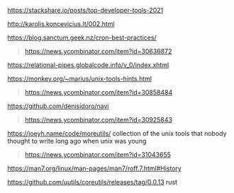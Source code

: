 https://stackshare.io/posts/top-developer-tools-2021

http://karolis.koncevicius.lt/002.html

https://blog.sanctum.geek.nz/cron-best-practices/
> https://news.ycombinator.com/item?id=30636872

https://relational-pipes.globalcode.info/v_0/index.xhtml

https://monkey.org/~marius/unix-tools-hints.html
> https://news.ycombinator.com/item?id=30858484

https://github.com/denisidoro/navi
> https://news.ycombinator.com/item?id=30925843

https://joeyh.name/code/moreutils/ collection of the unix tools that nobody thought to write long ago when unix was young
> https://news.ycombinator.com/item?id=31043655

https://man7.org/linux/man-pages/man7/roff.7.html#History

https://github.com/uutils/coreutils/releases/tag/0.0.13 rust